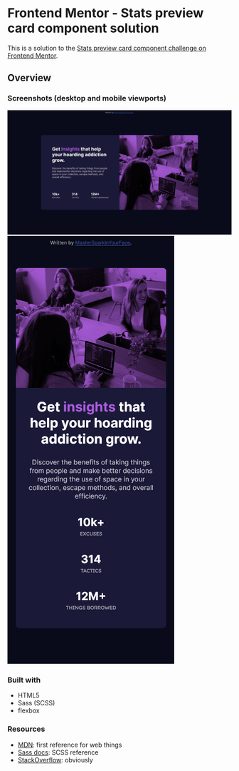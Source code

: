 # Frontend Mentor - Stats preview card component solution

This is a solution to the [Stats preview card component challenge on Frontend Mentor](https://www.frontendmentor.io/challenges/stats-preview-card-component-8JqbgoU62). 

## Overview

### Screenshots (desktop and mobile viewports)

![desktop](./screenshots/desktop.png)
![mobile](./screenshots/mobile.png)

### Built with

- HTML5
- Sass (SCSS)
- flexbox

### Resources

- [MDN](https://developer.mozilla.org): first reference for web things
- [Sass docs](https://sass-lang.com/documentation): SCSS reference
- [StackOverflow](https://stackoverflow.com): obviously